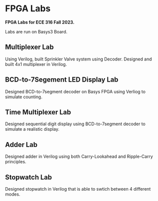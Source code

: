 # FPGA Labs

**FPGA Labs for ECE 316 Fall 2023.** <br>

Labs are run on Basys3 Board.

## Multiplexer Lab

Using Verilog, built Sprinkler Valve system using Decoder.
Designed and built 4x1 multiplexer in Verilog.

## BCD-to-7Segement LED Display Lab

Designed BCD-to-7segment decoder on Basys FPGA using Verliog to simulate counting.

## Time Multiplexer Lab

Designed sequential digit display using BCD-to-7segment decoder to simulate a realistic display.

## Adder Lab

Designed adder in Verilog using both Carry-Lookahead and Ripple-Carry principles.

## Stopwatch Lab

Designed stopwatch in Verilog that is able to swtich between 4 different modes.
